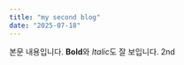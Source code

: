 ```yaml
---
title: "my second blog"
date: "2025-07-18"
---
```


본문 내용입니다.
**Bold**와 *Italic*도 잘 보입니다.
2nd